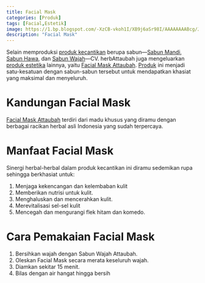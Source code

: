 ```yaml
---
title: Facial Mask
categories: [Produk]
tags: [Facial,Estetik]
image: https://1.bp.blogspot.com/-XzCB-vkoh1I/XB9j6aSr98I/AAAAAAAABcg/JeWtFDWHUYIPs-pXW-nR3uodPdJOH4w-gCKgBGAs/s1600/produk-facialmask.png
description: "Facial Mask"
---
```


<div>Selain memproduksi <a href="/tags/estetik" title="Label Estetik">produk kecantikan</a> berupa sabun&#8212;<a href="/posts/sabun-mandi-dq0" title="Sabun Mandi Attaubah">Sabun Mandi</a>, <a href="/posts/sabun-hawa-ycq" title="Sabun Hawa ttaubah">Sabun Hawa</a>, dan <a href="/posts/sabun-wajah-bbk" title="Sabun Wajah Attaubah">Sabun Wajah</a>&#8212;CV. herbAttaubah juga mengeluarkan <a href="/tags/estetik" title="Label Estetik">produk estetika</a> lainnya, yaitu <a href="/posts/facial-mask-r0g" title="Facial Mask Attaubah">Facial Mask Attaubah</a>. <a href="/categories/produk">Produk</a> ini menjadi satu-kesatuan dengan sabun-sabun tersebut untuk mendapatkan khasiat yang maksimal dan menyeluruh.</div>

<h1>Kandungan Facial Mask</h1>

<div><a href="/posts/facial-mask-r0g" title="Facial Mask Attaubah">Facial Mask Attaubah</a> terdiri dari madu khusus yang diramu dengan berbagai racikan herbal asli Indonesia yang sudah terpercaya.</div>

<h1>Manfaat Facial Mask</h1>

<div>Sinergi herbal-herbal dalam produk kecantikan ini diramu sedemikan rupa sehingga berkhasiat untuk:</div>

<ol><li>Menjaga kekencangan dan kelembaban kulit</li>
        <li>Memberikan nutrisi untuk kulit.</li>
        <li>Menghaluskan dan mencerahkan kulit.</li>
        <li>Merevitalisasi sel-sel kulit</li>
        <li>Mencegah dan mengurangi flek hitam dan komedo.</li></ol>

<h1>Cara Pemakaian Facial Mask</h1>

<ol><li>Bersihkan wajah dengan Sabun Wajah Attaubah.</li>
    <li>Oleskan Facial Mask secara merata keseluruh wajah.</li>
    <li>Diamkan sekitar 15 menit.</li>
    <li>Bilas dengan air hangat hingga bersih</li></ol>